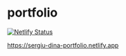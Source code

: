 # portfolio

[![Netlify Status](https://api.netlify.com/api/v1/badges/5021fff4-881c-4270-ae28-f7a3085a1596/deploy-status)](https://app.netlify.com/sites/sergiu-dina-portfolio/deploys)

https://sergiu-dina-portfolio.netlify.app
